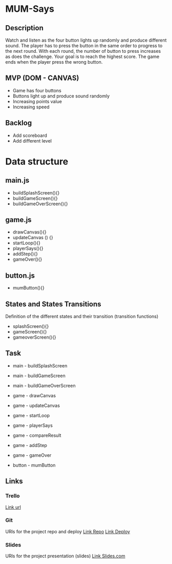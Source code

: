 # MUM-Says

## Description
Watch and listen as the four button lights up randomly and produce different sound. The player has to press the button in the same order to progress to the next round. With each round, the number of button to press increases as does the challenge. Your goal is to reach the highest score. The game ends when the player press the wrong button. 

## MVP (DOM - CANVAS)

- Game has four buttons
- Buttons light up and produce sound randomly
- Increasing points value
- Increasing speed 

## Backlog

- Add scoreboard
- Add different level


# Data structure

## main.js
- buildSplashScreen(){}
- buildGameScreen(){}
- buildGameOverScreen(){}

## game.js
- drawCanvas(){}
- updateCanvas () {}
- startLoop(){}
- playerSays(){}
- addStep(){}
- gameOver(){}

## button.js
- mumButton(){}

## States and States Transitions
Definition of the different states and their transition (transition functions)

- splashScreen(){}
- gameScreen(){}
- gameoverScreen(){}

## Task
- main - buildSplashScreen
- main - buildGameScreen
- main - buildGameOverScreen

- game - drawCanvas
- game - updateCanvas
- game - startLoop
- game - playerSays
- game - compareResult
- game - addStep
- game - gameOver

- button - mumButton

## Links


### Trello
[Link url](https://trello.com/b/xgaVDvtA/mum-says)


### Git
URls for the project repo and deploy
[Link Repo](https://github.com/aservetjouve/Mum-Says)
[Link Deploy](http://github.com)


### Slides
URls for the project presentation (slides)
[Link Slides.com](http://slides.com)